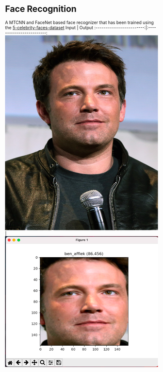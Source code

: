 # Face Recognition
A MTCNN and FaceNet based face recognizer that has been trained using the [5-celebrity-faces-dataset](https://www.kaggle.com/dansbecker/5-celebrity-faces-dataset)
Input                      |  Output 
:-------------------------:|:-------------------------:
<img src="https://github.com/jayesh-trivedi/face_recognition/blob/master/images/test.jpg" height="641" width="547" ></a>   |  ![](https://github.com/jayesh-trivedi/face_recognition/blob/master/images/screenshot.png)
